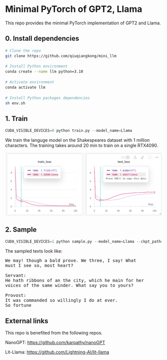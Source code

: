 # Minimal PyTorch of GPT2, Llama

This repo provides the minimal PyTorch implementation of GPT2 and Llama.

## 0. Install dependencies

```bash
# Clone the repo
git clone https://github.com/qiuqiangkong/mini_llm

# Install Python environment
conda create --name llm python=3.10

# Activate environment
conda activate llm

# Install Python packages dependencies
sh env.sh
```

## 1. Train

```python
CUDA_VISIBLE_DEVICES=0 python train.py --model_name=Llama
```

We train the languge model on the Shakespeares dataset with 1 million characters. The training takes around 20 min to train on a single RTX4090. 

![Training & Validation Loss](assets/loss.png)

## 2. Sample

```python
CUDA_VISIBLE_DEVICES=1 python sample.py --model_name=Llama --ckpt_path="checkpoints/train/Llama/step=10000.pth"
```

The sampled texts look like:

<pre>
We may! though a bald prove. We three, I say! What                    
must I see so, most heart?

Servant:
He hath ribbons of an the city, which he main for her
voices of the same winder. What say you to yours?

Provost:
It was commanded so willingly I do at ever.
So fortune
</pre>

## External links

This repo is benefited from the following repos.

NanoGPT: https://github.com/karpathy/nanoGPT

Lit-Llama: https://github.com/Lightning-AI/lit-llama